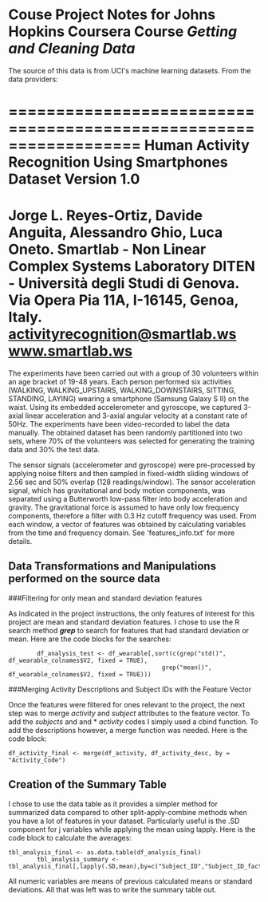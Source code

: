 # Couse Project Notes for Johns Hopkins Coursera Course *Getting and Cleaning Data*

The source of this data is from UCI's machine learning datasets.  From the data providers:

==================================================================
Human Activity Recognition Using Smartphones Dataset
Version 1.0
==================================================================
Jorge L. Reyes-Ortiz, Davide Anguita, Alessandro Ghio, Luca Oneto.
Smartlab - Non Linear Complex Systems Laboratory
DITEN - Università degli Studi di Genova.
Via Opera Pia 11A, I-16145, Genoa, Italy.
activityrecognition@smartlab.ws
www.smartlab.ws
==================================================================

The experiments have been carried out with a group of 30 volunteers within an age bracket of 19-48 years. Each person performed six activities (WALKING, WALKING_UPSTAIRS, WALKING_DOWNSTAIRS, SITTING, STANDING, LAYING) wearing a smartphone (Samsung Galaxy S II) on the waist. Using its embedded accelerometer and gyroscope, we captured 3-axial linear acceleration and 3-axial angular velocity at a constant rate of 50Hz. The experiments have been video-recorded to label the data manually. The obtained dataset has been randomly partitioned into two sets, where 70% of the volunteers was selected for generating the training data and 30% the test data. 

The sensor signals (accelerometer and gyroscope) were pre-processed by applying noise filters and then sampled in fixed-width sliding windows of 2.56 sec and 50% overlap (128 readings/window). The sensor acceleration signal, which has gravitational and body motion components, was separated using a Butterworth low-pass filter into body acceleration and gravity. The gravitational force is assumed to have only low frequency components, therefore a filter with 0.3 Hz cutoff frequency was used. From each window, a vector of features was obtained by calculating variables from the time and frequency domain. See 'features_info.txt' for more details. 


## Data Transformations and Manipulations performed on the source data

###Filtering for only mean and standard deviation features

As indicated in the project instructions, the only features of interest for this project are mean and standard deviation features.  I chose to use the R search method **_grep_** to search for features that had standard deviation or mean.  Here are the code blocks for the searches:

```{r}
        df_analysis_test <- df_wearable[,sort(c(grep("std()", df_wearable_colnames$V2, fixed = TRUE), 
                                           grep("mean()", df_wearable_colnames$V2, fixed = TRUE))) 

```

###Merging Activity Descriptions and Subject IDs with the Feature Vector

Once the features were filtered for ones relevant to the project, the next step was to merge *activity* and *subject* attributes to the feature vector.  To add the *subjects* and and * *activity* codes I simply used a cbind function.  To add the descriptions however, a merge function was needed.  Here is the code block:

```{r}
df_activity_final <- merge(df_activity, df_activity_desc, by = "Activity_Code")

```
## Creation of the Summary Table

I chose to use the data table as it provides a simpler method for summarized data compared to other split-apply-combine methods when you have a lot of features in your dataset.  Particularly useful is the .SD component for j variables while applying the mean using lapply.  Here is the code block to calculate the averages:
```{r}
tbl_analysis_final <- as.data.table(df_analysis_final)
        tbl_analysis_summary <- tbl_analysis_final[,lapply(.SD,mean),by=c("Subject_ID","Subject_ID_fact","Activity_Desc")]
```
All numeric variables are means of previous calculated means or standard deviations.  All that was left was to write the summary table out.
